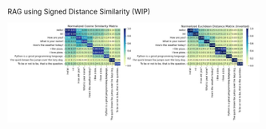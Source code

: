 RAG using Signed Distance Similarity (WIP)

![alt text](https://github.com/sprites20/Sprites-RAG-Project/blob/main/Scaled%20Embedding%20Similarity%20Matrix%20(Normalized).jpg?raw=true)
